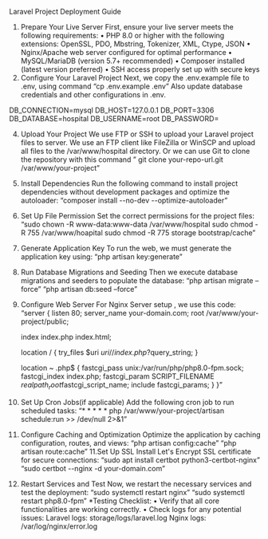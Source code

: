 Laravel Project Deployment Guide
1. Prepare Your Live Server
First, ensure your live server meets the following requirements:
•	PHP 8.0 or higher with the following extensions: OpenSSL, PDO, Mbstring, Tokenizer, XML, Ctype, JSON
•	Nginx/Apache web server configured for optimal performance
•	MySQL/MariaDB (version 5.7+ recommended)
•	Composer installed (latest version preferred)
•	SSH access properly set up with secure keys
2. Configure Your Laravel Project
Next, we copy  the .env.example file to .env, using command
 “cp .env.example .env”
Also update database credentials and other configurations in .env.

 DB_CONNECTION=mysql
DB_HOST=127.0.0.1
DB_PORT=3306
DB_DATABASE=hospital
DB_USERNAME=root
DB_PASSWORD=

4. Upload Your Project
We use FTP or SSH to upload your Laravel project files to server. We use an FTP client like FileZilla or WinSCP and upload all files to the /var/www/hospital directory.
Or we can use Git to clone the repository with this command
” git clone your-repo-url.git /var/www/your-project”

5. Install Dependencies
Run the following command to install project dependencies without development packages and optimize the autoloader: “composer install --no-dev --optimize-autoloader”

6. Set Up File Permission
Set the correct permissions for the project files:
“sudo chown -R www-data:www-data /var/www/hospital
sudo chmod -R 755 /var/www/hoapital
sudo chmod -R 775 storage bootstrap/cache”

7. Generate Application Key
To run the web, we must generate the application key using: “php artisan key:generate”

8. Run Database Migrations and Seeding
Then we execute database migrations and seeders to populate the database:
“php artisan migrate –force”
“php artisan db:seed –force”
9. Configure Web Server
For Nginx Server setup , we use  this code:
“server {
    listen 80;
    server_name your-domain.com;
    root /var/www/your-project/public;

    index index.php index.html;

    location / {
        try_files $uri $uri/ /index.php?$query_string;
    }

    location ~ \.php$ {
        fastcgi_pass unix:/var/run/php/php8.0-fpm.sock;
        fastcgi_index index.php;
        fastcgi_param SCRIPT_FILENAME $realpath_root$fastcgi_script_name;
        include fastcgi_params;
    }
}”

10. Set Up Cron Jobs(if applicable)
Add the following cron job to run scheduled tasks:
“* * * * * php /var/www/your-project/artisan schedule:run >> /dev/null 2>&1”
11. Configure Caching and Optimization
Optimize the application by caching configuration, routes, and views:
“php artisan config:cache”
“php artisan route:cache”
11.Set Up SSL
Install Let's Encrypt SSL certificate for secure connections:
“sudo apt install certbot python3-certbot-nginx”
“sudo certbot --nginx -d your-domain.com”
12. Restart Services and Test
Now, we restart the necessary services and test the deployment:
“sudo systemctl restart nginx”
“sudo systemctl restart php8.0-fpm”
*Testing Checklist:
•	Verify that all core functionalities are working correctly.
•	Check logs for any potential issues:
Laravel logs: storage/logs/laravel.log
Nginx logs: /var/log/nginx/error.log


